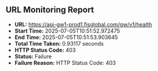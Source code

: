 ## URL Monitoring Report

- **URL:** https://api-gw1-prod1.fisglobal.com/gw/v1/health
- **Start Time:** 2025-07-05T10:51:52.972475
- **End Time:** 2025-07-05T10:51:53.903645
- **Total Time Taken:** 0.93117 seconds
- **HTTP Status Code:** 403
- **Status:** Failure
- **Failure Reason:** HTTP Status Code: 403
